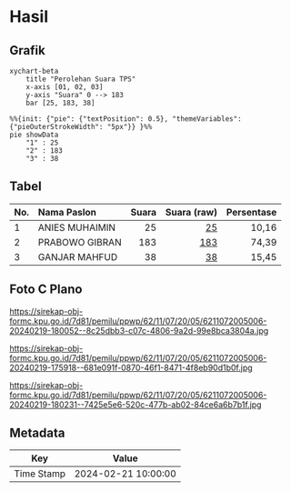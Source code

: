 # Hasil

## Grafik

```mermaid
xychart-beta
    title "Perolehan Suara TPS"
    x-axis [01, 02, 03]
    y-axis "Suara" 0 --> 183
    bar [25, 183, 38]
```

```mermaid
%%{init: {"pie": {"textPosition": 0.5}, "themeVariables": {"pieOuterStrokeWidth": "5px"}} }%%
pie showData
    "1" : 25
    "2" : 183
    "3" : 38
```

## Tabel

| No. | Nama Paslon    | Suara | Suara (raw) | Persentase |
|:--- |:-------------- | -----:| -----------:| ----------:|
| 1   | ANIES MUHAIMIN | 25    | [25][p-1]   | 10,16      |
| 2   | PRABOWO GIBRAN | 183   | [183][p-2]  | 74,39      |
| 3   | GANJAR MAHFUD  | 38    | [38][p-3]   | 15,45      |


[p-1]: https://github.com/gigit-pemilu/pemilu-2024-62-kalimantan-tengah/blob/main/pilpres/hitung-suara/sub/62-kalimantan-tengah/sub/11-pulang-pisau/sub/07-jabiren/sub/2005-jabiren/sub/006-tps/sub/paslon-1.txt
[p-2]: https://github.com/gigit-pemilu/pemilu-2024-62-kalimantan-tengah/blob/main/pilpres/hitung-suara/sub/62-kalimantan-tengah/sub/11-pulang-pisau/sub/07-jabiren/sub/2005-jabiren/sub/006-tps/sub/paslon-2.txt
[p-3]: https://github.com/gigit-pemilu/pemilu-2024-62-kalimantan-tengah/blob/main/pilpres/hitung-suara/sub/62-kalimantan-tengah/sub/11-pulang-pisau/sub/07-jabiren/sub/2005-jabiren/sub/006-tps/sub/paslon-3.txt

## Foto C Plano

https://sirekap-obj-formc.kpu.go.id/7d81/pemilu/ppwp/62/11/07/20/05/6211072005006-20240219-180052--8c25dbb3-c07c-4806-9a2d-99e8bca3804a.jpg

https://sirekap-obj-formc.kpu.go.id/7d81/pemilu/ppwp/62/11/07/20/05/6211072005006-20240219-175918--681e091f-0870-46f1-8471-4f8eb90d1b0f.jpg

https://sirekap-obj-formc.kpu.go.id/7d81/pemilu/ppwp/62/11/07/20/05/6211072005006-20240219-180231--7425e5e6-520c-477b-ab02-84ce6a6b7b1f.jpg


## Metadata

| Key        | Value               |
| ---------- | ------------------- |
| Time Stamp | 2024-02-21 10:00:00 |



